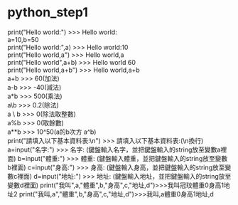 # python_step1
print("Hello world:") >>> Hello world:  
a=10,b=50  
print("Hello world:",a) >>> Hello world:10  
print("Hello world,a") >>> Hello world,a  
print("Hello world",a+b) >>> Hello world 60  
print("Hello world,a+b") >>> Hello world,a+b  
a+b >>> 60(加法)  
a-b >>> -40(減法)  
a*b >>> 500(乘法)  
a\b >>> 0.2(除法)  
a \\ b >>> 0(除法取整數)  
a%b >>> 0(取餘數)  
a**b >>> 10^50(a的b次方 a^b)  
print("請填入以下基本資料表:\n") >>> 請填入以下基本資料表:(\n換行)
a=input("名字:") >>> 名字: (鍵盤輸入名字，並把鍵盤輸入的string放至變數a裡面)
b=input("體重:") >>> 體重: (鍵盤輸入體重，並把鍵盤輸入的string放至變數b裡面)
c=input("身高:") >>> 身高: (鍵盤輸入身高，並把鍵盤輸入的string放至變數c裡面)
d=input("地址:") >>> 地址: (鍵盤輸入地址，並把鍵盤輸入的string放至變數d裡面)
print("我叫",a,"體重",b,"身高",c,"地址,d")>>>我叫冠玟體重0身高1地址2
print("我叫,a","體重",b,"身高",c,"地址,d")>>>我叫,a體重0身高1地址,d
